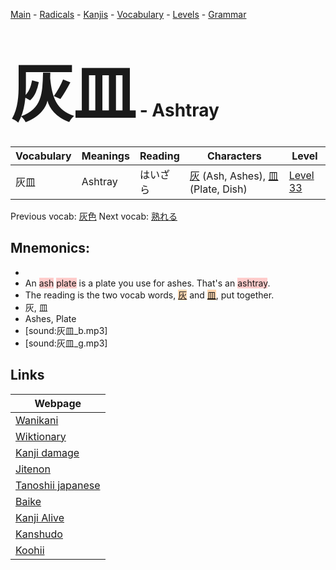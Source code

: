 <style> bigfont {font-size: 100px}</style>
[Main](../README.md) -
[Radicals](../radicals.md) -
[Kanjis](../kanjis.md) -
[Vocabulary](../vocabulary.md) -
[Levels](../levels.md) -
[Grammar](../grammar.md)
# <bigfont> 灰皿</bigfont> - Ashtray 

| Vocabulary | Meanings | Reading | Characters | Level |
| --- | --- | --- | --- | --- |
| 灰皿 | Ashtray | はいざら |  [灰](../kanjis/灰.md) (Ash, Ashes), [皿](../kanjis/皿.md) (Plate, Dish) | [Level 33](../levels/wk_level33.md) |

Previous vocab: [灰色](灰色.md) Next vocab: [熟れる](熟れる.md) 

## Mnemonics:

* 
* An <span style="background-color:#ffcccb"> ash</span> <span style="background-color:#ffcccb"> plate</span> is a plate you use for ashes. That's an <span style="background-color:#ffcccb"> ashtray</span>.
* The reading is the two vocab words, <span style="background-color:#fed8b1"> [灰](https://jisho.org/search/灰)</span> and <span style="background-color:#fed8b1"> [皿](https://jisho.org/search/皿)</span>, put together.
* 灰, 皿
* Ashes, Plate
* [sound:灰皿_b.mp3]
* [sound:灰皿_g.mp3]


## Links 

| Webpage |
| --- |
| [Wanikani          ](https://www.wanikani.com/kanji/灰皿) |
| [Wiktionary        ](https://en.wiktionary.org/wiki/灰皿) |
| [Kanji damage      ](http://www.kanjidamage.com/kanji/search?utf8=✓&q=灰皿) |
| [Jitenon           ](https://jitenon.com/kanji/灰皿) |
| [Tanoshii japanese ](https://www.tanoshiijapanese.com/dictionary/kanji.cfm?k=灰皿) |
| [Baike             ](https://baike.baidu.com/item/灰皿) |
| [Kanji Alive       ](https://app.kanjialive.com/灰皿) |
| [Kanshudo          ](https://www.kanshudo.com/searchmn?q=灰皿) |
| [Koohii            ](https://kanji.koohii.com/study/kanji/灰皿) |
